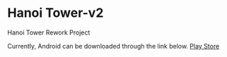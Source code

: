 # Hanoi Tower-v2

Hanoi Tower Rework Project

Currently, Android can be downloaded through the link below.
[Play Store](https://play.google.com/store/apps/details?id=com.develop.hanoi)
